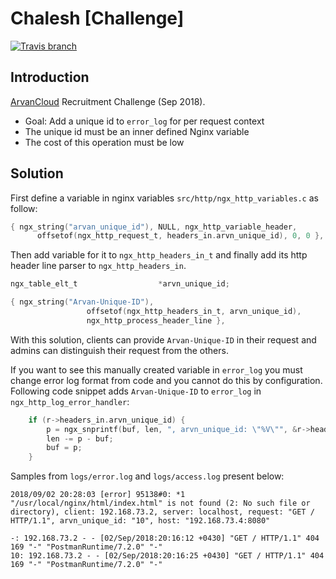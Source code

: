 # Chalesh [Challenge]
[![Travis branch](https://img.shields.io/travis/1995parham/chalesh/master.svg?style=flat-square)](https://travis-ci.org/1995parham/chalesh)

## Introduction
[ArvanCloud](https://www.arvancloud.com/en/) Recruitment Challenge (Sep 2018).

- Goal: Add a unique id to `error_log` for per request context
- The unique id must be an inner defined Nginx variable
- The cost of this operation must be low

## Solution
First define a variable in nginx variables `src/http/ngx_http_variables.c` as follow:

```c
{ ngx_string("arvan_unique_id"), NULL, ngx_http_variable_header,
      offsetof(ngx_http_request_t, headers_in.arvn_unique_id), 0, 0 },
```
Then add variable for it to `ngx_http_headers_in_t` and finally add
its http header line parser to `ngx_http_headers_in`.

```c
ngx_table_elt_t                  *arvn_unique_id;
```

```c
{ ngx_string("Arvan-Unique-ID"),
                 offsetof(ngx_http_headers_in_t, arvn_unique_id),
                 ngx_http_process_header_line },
```

With this solution, clients can provide `Arvan-Unique-ID` in their request
and admins can distinguish their request from the others.

If you want to see this manually created variable in `error_log` you must
change error log format from code and you cannot do this by configuration.
Following code snippet adds `Arvan-Unique-ID` to `error_log` in `ngx_http_log_error_handler`:

```c
    if (r->headers_in.arvn_unique_id) {
        p = ngx_snprintf(buf, len, ", arvn_unique_id: \"%V\"", &r->headers_in.arvn_unique_id->value);
        len -= p - buf;
        buf = p;
    }
```

Samples from `logs/error.log` and `logs/access.log`  present below:

```
2018/09/02 20:28:03 [error] 95138#0: *1 "/usr/local/nginx/html/index.html" is not found (2: No such file or directory), client: 192.168.73.2, server: localhost, request: "GET / HTTP/1.1", arvn_unique_id: "10", host: "192.168.73.4:8080"
```

```
-: 192.168.73.2 - - [02/Sep/2018:20:16:12 +0430] "GET / HTTP/1.1" 404 169 "-" "PostmanRuntime/7.2.0" "-"
10: 192.168.73.2 - - [02/Sep/2018:20:16:25 +0430] "GET / HTTP/1.1" 404 169 "-" "PostmanRuntime/7.2.0" "-"
```
